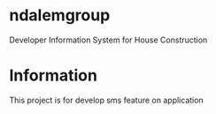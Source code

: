 # ndalemgroup
Developer Information System for House Construction
# Information
This project is for develop sms feature on application
